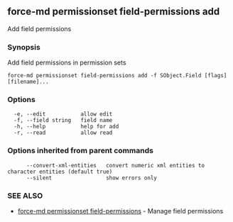## force-md permissionset field-permissions add

Add field permissions

### Synopsis

Add field permissions in permission sets

```
force-md permissionset field-permissions add -f SObject.Field [flags] [filename]...
```

### Options

```
  -e, --edit           allow edit
  -f, --field string   field name
  -h, --help           help for add
  -r, --read           allow read
```

### Options inherited from parent commands

```
      --convert-xml-entities   convert numeric xml entities to character entities (default true)
      --silent                 show errors only
```

### SEE ALSO

* [force-md permissionset field-permissions](force-md_permissionset_field-permissions.md)	 - Manage field permissions

